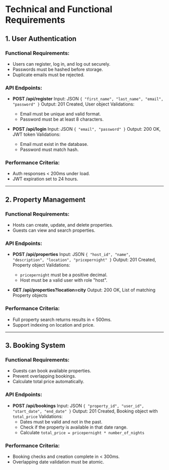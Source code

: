
# Technical and Functional Requirements

## 1. User Authentication

### Functional Requirements:
- Users can register, log in, and log out securely.
- Passwords must be hashed before storage.
- Duplicate emails must be rejected.

### API Endpoints:
- **POST /api/register** 
  Input: JSON `{ "first_name", "last_name", "email", "password" }` 
  Output: 201 Created, User object 
  Validations:
   - Email must be unique and valid format.
   - Password must be at least 8 characters.

- **POST /api/login** 
  Input: JSON `{ "email", "password" }` 
  Output: 200 OK, JWT token 
  Validations:
   - Email must exist in the database.
   - Password must match hash.

### Performance Criteria:
- Auth responses < 200ms under load.
- JWT expiration set to 24 hours.

---

## 2. Property Management

### Functional Requirements:
- Hosts can create, update, and delete properties.
- Guests can view and search properties.

### API Endpoints:
- **POST /api/properties** 
  Input: JSON `{ "host_id", "name", "description", "location", "pricepernight" }` 
  Output: 201 Created, Property object 
  Validations:
   - `pricepernight` must be a positive decimal.
   - Host must be a valid user with role "host".

- **GET /api/properties?location=city** 
  Output: 200 OK, List of matching Property objects

### Performance Criteria:
- Full property search returns results in < 500ms.
- Support indexing on location and price.

---

## 3. Booking System

### Functional Requirements:
- Guests can book available properties.
- Prevent overlapping bookings.
- Calculate total price automatically.

### API Endpoints:
- **POST /api/bookings** 
  Input: JSON `{ "property_id", "user_id", "start_date", "end_date" }` 
  Output: 201 Created, Booking object with `total_price` 
  Validations:
   - Dates must be valid and not in the past.
   - Check if the property is available in that date range.
   - Calculate `total_price = pricepernight * number_of_nights`

### Performance Criteria:
- Booking checks and creation complete in < 300ms.
- Overlapping date validation must be atomic.

